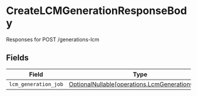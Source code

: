 # CreateLCMGenerationResponseBody

Responses for POST /generations-lcm


## Fields

| Field                                                                                              | Type                                                                                               | Required                                                                                           | Description                                                                                        |
| -------------------------------------------------------------------------------------------------- | -------------------------------------------------------------------------------------------------- | -------------------------------------------------------------------------------------------------- | -------------------------------------------------------------------------------------------------- |
| `lcm_generation_job`                                                                               | [OptionalNullable[operations.LcmGenerationOutput]](../../models/operations/lcmgenerationoutput.md) | :heavy_minus_sign:                                                                                 | N/A                                                                                                |